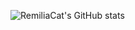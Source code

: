 ![RemiliaCat's GitHub stats](https://github-readme-stats.vercel.app/api?username=RemiliaCat&count_private=true)

